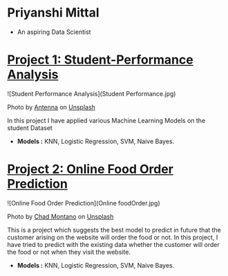 # Priyanshi Mittal
* An aspiring Data Scientist

# [Project 1: Student-Performance Analysis](https://github.com/Priyanshi2205/Student-Performance---Machine-Learning)
![Student Performance Analysis](Student Performance.jpg)

Photo by <a href="https://unsplash.com/@antenna?utm_source=unsplash&utm_medium=referral&utm_content=creditCopyText">Antenna</a> on <a href="https://unsplash.com/s/photos/student-performance?utm_source=unsplash&utm_medium=referral&utm_content=creditCopyText">Unsplash</a>
  
In this project I have applied various Machine Learning Models on the student Dataset
* **Models :** KNN, Logistic Regression, SVM, Naive Bayes.

# [Project 2: Online Food Order Prediction](https://github.com/Priyanshi2205/Online-Food-Ordering-Prediction)
![Online Food Order Prediction](Online foodOrder.jpg)

Photo by <a href="https://unsplash.com/@briewilly?utm_source=unsplash&utm_medium=referral&utm_content=creditCopyText">Chad Montano</a> on <a href="https://unsplash.com/s/photos/food?utm_source=unsplash&utm_medium=referral&utm_content=creditCopyText">Unsplash</a>
  
This is a project which suggests the best model to predict in future that the customer arising on the website will order the food or not. In this project, I have tried to predict with the existing data whether the customer will order the food or not when they visit the website.
* **Models :** KNN, Logistic Regression, SVM, Naive Bayes.


